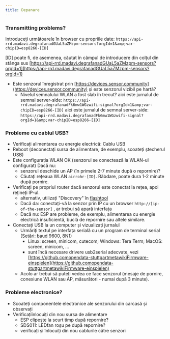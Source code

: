 ```yaml
---
title: Depanare
---
```


### Transmitting problems?
Introduceți următoarele în browser cu propriile date:
`https://api-rrd.madavi.degrafanadGUaL5aZMzpm-sensors?orgId=1&amp;var-chipID=esp8266-[ID]`

[ID] poate fi, de asemenea, căutat în câmpul de introducere din colțul din stânga sus [https://api-rrd.madavi.degrafanadGUaL5aZMzpm-sensors?orgId=1](https://api-rrd.madavi.degrafanadGUaL5aZMzpm-sensors?orgId=1)

* Este senzorul înregistrat prin [https://devices.sensor.community](https://devices.sensor.community) și este senzorul vizibil pe hartă?
    * Nivelul semnalului WLAN a fost slab în trecut?
        aici este jurnalul de semnal server-side: `https://api-rrd.madavi.degrafanadFk6mw1WGzwifi-signal?orgId=1&amp;var-chipID=esp8266-[ID]`
        aici este jurnalul de semnal server-side: `https://api-rrd.madavi.degrafanadFk6mw1WGzwifi-signal?orgId=1&amp;var-chipID=esp8266-[ID]`

### Probleme cu cablul USB?
* Verificați alimentarea cu energie electrică: Cablu USB
* Reboot (deconectați sursa de alimentare, de exemplu, scoateți ștecherul USB)
* Este configurația WLAN OK (senzorul se conectează la WLAN-ul configurat) Dacă nu:
    * senzorul deschide un AP (în primele 2-7 minute după o repornire)?
    * Căutați rețeaua WLAN `airrohr-[ID]`. Răbdare, poate dura 1-2 minute după pornire.
* Verificați pe propriul router dacă senzorul este conectat la rețea, apoi rețineți IP-ul.
    * alternativ, utilizați "Discovery" în [flashtool](https://github.comopendata-stuttgartairrohr-firmware-flasher)
    * Dacă da: conectați-vă la senzor prin IP cu un browser `http://[ip-of-the-sensor]` , ar trebui să apară interfața
    * Dacă nu: ESP are probleme, de exemplu, alimentarea cu energie electrică insuficientă, buclă de repornire sau altele similare.
* Conectați USB la un computer și vizualizați jurnalul
    * Urmăriți textul pe interfața serială cu un program de terminal serial (Setări: baud 9600, 8N1)
        * Linux: screen, minicom, cutecom; Windows: Tera Term; MacOS: screen, minicom, ...
        * sunt încă necesare drivere usb2serial adecvate, vezi [https://github.comopendata-stuttgartmetawikiFirmware-einspielen](https://github.comopendata-stuttgartmetawikiFirmware-einspielen)
    * Acolo ar trebui să puteți vedea ce face senzorul (mesaje de pornire, conexiune WLAN sau AP, măsurători - numai după 3 minute).

### Probleme electronice?
* Scoateți componentele electronice ale senzorului din carcasă și observați
* Verificațiînlocuiți din nou sursa de alimentare
    * ESP clipește la scurt timp după repornire?
    * SDS011: LEDfan roșu pe după repornire?
    * verificați și înlocuiți din nou cablurile către senzori
